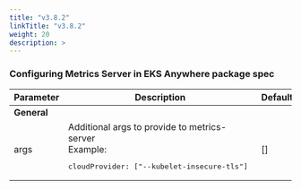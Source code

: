 ```yaml
---
title: "v3.8.2"
linkTitle: "v3.8.2"
weight: 20
description: >
---
```


### Configuring Metrics Server in EKS Anywhere package spec

| Parameter | Description | Default |
|---|---|---|
|**General**|||
| args | Additional args to provide to metrics-server <br/>Example:<br/> <pre>cloudProvider: ["--kubelet-insecure-tls"] </pre>| []